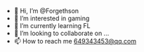 - 👋 Hi, I’m @Forgethson
- 👀 I’m interested in gaming
- 🌱 I’m currently learning FL
- 💞️ I’m looking to collaborate on ...
- 📫 How to reach me 649343453@qq.com

<!---
Forgethson/Forgethson is a ✨ special ✨ repository because its `README.md` (this file) appears on your GitHub profile.
You can click the Preview link to take a look at your changes.
--->
